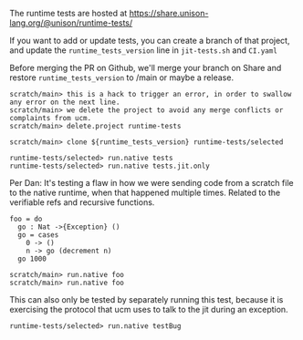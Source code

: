 The runtime tests are hosted at https://share.unison-lang.org/@unison/runtime-tests/

If you want to add or update tests, you can create a branch of that project, and update the `runtime_tests_version` line in `jit-tests.sh` and `CI.yaml`

Before merging the PR on Github, we'll merge your branch on Share and restore `runtime_tests_version` to /main or maybe a release.

```ucm:hide:error
scratch/main> this is a hack to trigger an error, in order to swallow any error on the next line.
scratch/main> we delete the project to avoid any merge conflicts or complaints from ucm.
scratch/main> delete.project runtime-tests
```
```ucm:hide
scratch/main> clone ${runtime_tests_version} runtime-tests/selected
```

```ucm
runtime-tests/selected> run.native tests
runtime-tests/selected> run.native tests.jit.only
```

Per Dan:
It's testing a flaw in how we were sending code from a scratch file to the native runtime, when that happened multiple times.
Related to the verifiable refs and recursive functions.
```unison
foo = do
  go : Nat ->{Exception} ()
  go = cases
    0 -> ()
    n -> go (decrement n)
  go 1000
```

```ucm
scratch/main> run.native foo
scratch/main> run.native foo
```

This can also only be tested by separately running this test, because
it is exercising the protocol that ucm uses to talk to the jit during
an exception.

```ucm:error
runtime-tests/selected> run.native testBug
```
